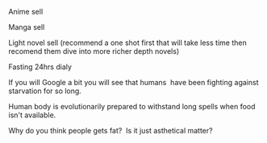 Anime sell

Manga sell

Light novel sell (recommend a one shot first that will take less time then recomend them dive into more richer depth novels)

Fasting 24hrs dialy

If you will Google a bit you will see that humans  have been fighting against starvation for so long.

Human body is evolutionarily prepared to withstand long spells when food isn't available.

Why do you think people gets fat?  Is it just asthetical matter?